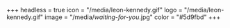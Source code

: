 +++
headless = true
icon = "/media/leon-kennedy.gif"
logo = "/media/leon-kennedy.gif"
image = "/media/_waiting-for-you_.jpg"
color = "#5d9fbd"
+++
